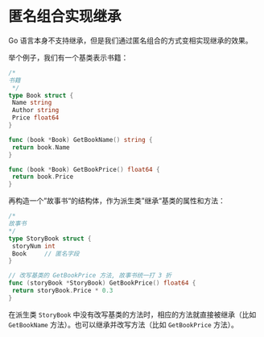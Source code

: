 # 匿名组合实现继承

Go 语言本身不支持继承，但是我们通过匿名组合的方式变相实现继承的效果。

举个例子，我们有一个基类表示书籍：

```go
/*
书籍
 */
type Book struct {
 Name string
 Author string
 Price float64
}

func (book *Book) GetBookName() string {
 return book.Name
}

func (book *Book) GetBookPrice() float64 {
 return book.Price
} 
```

再构造一个”故事书“的结构体，作为派生类”继承“基类的属性和方法：

```go
/*
故事书
*/
type StoryBook struct {
 storyNum int
 Book     // 匿名字段
}

// 改写基类的 GetBookPrice 方法, 故事书统一打 3 折
func (storyBook *StoryBook) GetBookPrice() float64 {
 return storyBook.Price * 0.3
}
```

在派生类 `StoryBook` 中没有改写基类的方法时，相应的方法就直接被继承（比如 `GetBookName` 方法）。也可以继承并改写方法（比如 `GetBookPrice` 方法）。
